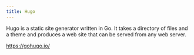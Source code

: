 ```yaml
---
title: Hugo
---
```

Hugo is a static site generator written in Go. It takes 
a directory of files and a theme and produces a web site
that can be served from any web server.

https://gohugo.io/
